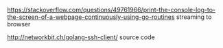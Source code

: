https://stackoverflow.com/questions/49761966/print-the-console-log-to-the-screen-of-a-webpage-continuously-using-go-routines
streaming to browser

http://networkbit.ch/golang-ssh-client/
source code